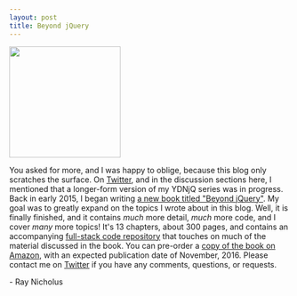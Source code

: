 ```yaml
---
layout: post
title: Beyond jQuery
---
```


<a href="https://amzn.com/1484222342"><img src="{{ site.baseurl}}/images/beyond-jquery-cover.jpg" height="200"></a>

You asked for more, and I was happy to oblige, because this blog only scratches the surface. On [Twitter][twitter], and in the discussion sections here, I mentioned that a longer-form version of my YDNjQ series was in progress. Back in early 2015, I began writing [a new book titled "Beyond jQuery"][leanpub]. My goal was to greatly expand on the topics I wrote about in this blog. Well, it is finally finished, and it contains _much_ more detail, _much_ more code, and I cover _many_ more topics! It's 13 chapters, about 300 pages, and contains an accompanying [full-stack code repository][exercise] that touches on much of the material discussed in the book. You can pre-order a [copy of the book on Amazon][amazon], with an expected publication date of November, 2016. Please contact me on [Twitter][twitter] if you have any comments, questions, or requests.


\- Ray Nicholus

[amazon]: https://amzn.com/1484222342
[exercise]: https://github.com/Beyond-jQuery/exercise
[leanpub]: https://leanpub.com/beyondjquery
[twitter]: https://twitter.com/RayNicholus
